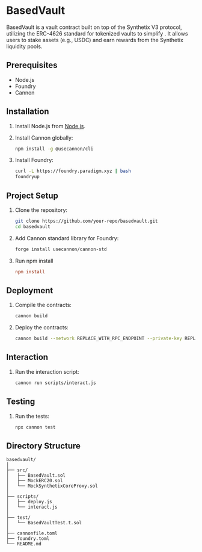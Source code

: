 # BasedVault

BasedVault is a vault contract built on top of the Synthetix V3 protocol, utilizing the ERC-4626 standard for tokenized vaults to simplify . It allows users to stake assets (e.g., USDC) and earn rewards from the Synthetix liquidity pools.

## Prerequisites

- Node.js
- Foundry
- Cannon

## Installation

1. Install Node.js from [Node.js](https://nodejs.org/).

2. Install Cannon globally:
   ```sh
   npm install -g @usecannon/cli
   ```
3. Install Foundry:
   ```sh
   curl -L https://foundry.paradigm.xyz | bash
   foundryup
   ```

## Project Setup

1. Clone the repository:

   ```sh
   git clone https://github.com/your-repo/basedvault.git
   cd basedvault
   ```

2. Add Cannon standard library for Foundry:

   ```sh
   forge install usecannon/cannon-std
   ```

3. Run npm install
   ```toml
   npm install
   ```

## Deployment

1. Compile the contracts:

   ```sh
   cannon build
   ```

2. Deploy the contracts:
   ```sh
   cannon build --network REPLACE_WITH_RPC_ENDPOINT --private-key REPLACE_WITH_KEY_THAT_HAS_GAS_TOKENS
   ```

## Interaction

1. Run the interaction script:
   ```sh
   cannon run scripts/interact.js
   ```

## Testing

1. Run the tests:
   ```sh
   npx cannon test
   ```

## Directory Structure

```
basedvault/
│
├── src/
│   ├── BasedVault.sol
│   ├── MockERC20.sol
│   └── MockSynthetixCoreProxy.sol
│
├── scripts/
│   ├── deploy.js
│   └── interact.js
│
├── test/
│   └── BasedVaultTest.t.sol
│
├── cannonfile.toml
├── foundry.toml
└── README.md
```
